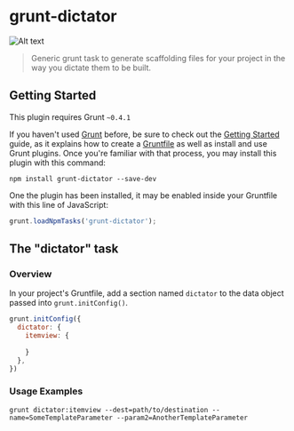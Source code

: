 # grunt-dictator
![Alt text](https://raw.github.com/justspamjustin/grunt-dictator/master/img/dictator-cat.jpeg)

> Generic grunt task to generate scaffolding files for your project in the way you dictate them to be built.

## Getting Started
This plugin requires Grunt `~0.4.1`

If you haven't used [Grunt](http://gruntjs.com/) before, be sure to check out the [Getting Started](http://gruntjs.com/getting-started) guide, as it explains how to create a [Gruntfile](http://gruntjs.com/sample-gruntfile) as well as install and use Grunt plugins. Once you're familiar with that process, you may install this plugin with this command:

```shell
npm install grunt-dictator --save-dev
```

One the plugin has been installed, it may be enabled inside your Gruntfile with this line of JavaScript:

```js
grunt.loadNpmTasks('grunt-dictator');
```

## The "dictator" task

### Overview
In your project's Gruntfile, add a section named `dictator` to the data object passed into `grunt.initConfig()`.

```js
grunt.initConfig({
  dictator: {
    itemview: {
        
    }
  },
})
```

### Usage Examples
```
grunt dictator:itemview --dest=path/to/destination --name=SomeTemplateParameter --param2=AnotherTemplateParameter
```

